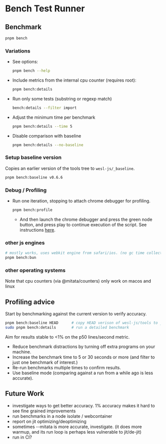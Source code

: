 # Bench Test Runner

## Benchmark

```sh
pnpm bench
```

### Variations
- See options:
  ```sh
  pnpm bench --help
  ```

- Include metrics from the internal cpu counter (requires root):
  ```sh
  pnpm bench:details
  ```

- Run only some tests (substring or regexp match)
  ```sh
  bench:details --filter import
  ```

- Adjust the minimum time per benchmark 
  ```sh
  pnpm bench:details --time 5
  ```

- Disable comparison with baseline
  ```sh
  pnpm bench:details --no-baseline
  ```

### Setup baseline version
Copies an earlier version of the tools tree to `wesl-js/_baseline`.
  ```sh
  pnpm bench:baseline v0.6.6
  ```

### Debug / Profiling
- Run one iteration, stopping to attach chrome debugger for profiling.
  ```sh
  pnpm bench:profile
  ```
  - And then launch the chrome debugger and press the green node button, and press play
  to continue execution of the script.
  See instructions [here](https://developer.chrome.com/docs/devtools/performance/nodejs).


### other js engines

  ```sh
  # mostly works, uses webkit engine from safari/ios. (no gc time collection)
  pnpm bench:bun
  ```

### other operating systems
Note that cpu counters (via @mitata/counters) only work on macos and linux

## Profiling advice

Start by benchmarking against the current version to verify accuracy.

  ```sh
  pnpm bench:baseline HEAD      # copy HEAD verison of wesl-js/tools to _baseline
  sudo pnpm bench:details       # run a detailed benchmark
  ```

Aim for results stable to <1% on the p50 lines/second metric. 

* Reduce benchmark distractions by turning off extra programs on your machine.
* Increase the benchmark time to 5 or 30 seconds or more
 (and filter to just one benchmark of interest.)
* Re-run benchmarks multiple times to confirm results.
* Use baseline mode (comparing against a run from a while ago is less accurate).

## Future Work
* investigate ways to get better accuracy. 1% accuracy makes it hard to see fine grained improvements
* run benchmarks in a node isolate / webcontainer 
* report on jit optimizing/deoptimizing 
* sometimes --mitata is more accurate, investigate. (it does more warmup, and its run loop is
perhaps less vulnerable to jit/de-jit)
* run in CI?